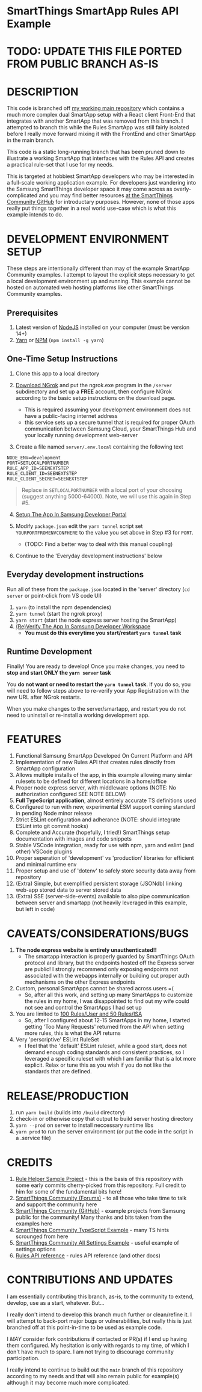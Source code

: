 # SmartThings SmartApp Rules API Example

# TODO: UPDATE THIS FILE PORTED FROM PUBLIC BRANCH AS-IS
# DESCRIPTION

This code is branched off [my working main repository](/lanfear/smartthings-smartapp) which contains a much more complex dual SmartApp setup with a React client Front-End that integrates with another SmartApp that was removed from this branch.  I attempted to branch this while the Rules SmartApp was still fairly isolated before I really move forward mixing it with the FrontEnd and other SmartApp in the main branch.

This code is a static long-running branch that has been pruned down to illustrate a working SmartApp that interfaces with the Rules API and creates a practical rule-set that I use for my needs.

This is targeted at hobbiest SmartApp developers who may be interested in a full-scale working application example.  For developers just wandering into the Samsung SmartThings developer space it may come across as overly-complicated and you may find better resources [at the SmartThings Community GitHub](https://github.com/SmartThingsCommunity) for introductary purposes.  However, none of those apps really put things together in a real world use-case which is what this example intends to do.

# DEVELOPMENT ENVIRONMENT SETUP

These steps are intentionally different than may of the example SmartApp Community examples.  I attempt to layout the explicit steps necessary to get a local development environment up and running.  This example cannot be hosted on automated web hosting platforms like other SmartThings Community examples.

## Prerequisites
1. Latest version of [NodeJS](https://nodejs.org) installed on your computer (must be version 14+)
2. [Yarn](https://yarnpkg.com) or [NPM](https://www.npmjs.com/) (`npm install -g yarn`)

## One-Time Setup Instructions

1) Clone this app to a local directory

2) [Download NGrok](https://ngrok.com/download) and put the ngrok.exe program in the `/server` subdirectory and set up a **FREE** account, then configure NGrok according to the basic setup instructions on the download page.
   - This is required assuming your development environment does not have a public-facing internet address
   - this service sets up a secure tunnel that is required for proper OAuth communication between Samsung Cloud, your SmartThings Hub and your locally running development web-server

3) Create a file named `server/.env.local` containing the following text
```
NODE_ENV=development
PORT=SETLOCALPORTNUMBER
RULE_APP_ID=SEENEXTSTEP
RULE_CLIENT_ID=SEENEXTSTEP
RULE_CLIENT_SECRET=SEENEXTSTEP
```
> Replace in `SETLOCALPORTNUMBER` with a local port of your choosing (suggest anything 5000-64000).  Note, we will use this again in Step #5.

4) [Setup The App In Samsung Developer Portal](doc/APPSETUP.md)

5) Modify `package.json` edit the `yarn tunnel` script set `YOURPORTFROMENVCONFHERE` to the value you set above in Step #3 for `PORT`.  
   - (TODO: Find a better way to deal with this manual coupling)   
6) Continue to the 'Everyday development instructions' below

## Everyday development instructions

Run all of these from the `package.json` located in the 'server' directory (`cd server` or point-click from VS code UI)
   1) `yarn` (to install the npm dependencies)
   2) `yarn tunnel` (start the ngrok proxy)
   3) `yarn start` (start the node express server hosting the SmartApp)
   4) [(Re)Verify The App In Samsung Developer Workspace](doc/APPVERIFY.md)
      - **You must do this everytime you start/restart `yarn tunnel` task**

## Runtime Development

Finally! You are ready to develop!  Once you make changes, you need to **stop and start ONLY the `yarn server` task**  

You **do not want or need to restart the `yarn tunnel` task**.  If you do so, you will need to follow steps above to re-verify your App Registration with the new URL after NGrok restarts.

When you make changes to the server/smartapp, and restart you do not need to uninstall or re-install a working development app.

# FEATURES
1) Functional Samsung SmartApp Developed On Current Platform and API
2) Implementation of new Rules API that creates rules directly from SmartApp configuration
3) Allows multiple installs of the app, in this example allowing many simlar rulesets to be defined for different locations in a home/office
4) Proper node express server, with middleware options (NOTE: No authorization configured SEE NOTE BELOW)
5) **Full TypeScript application**, almost entirely accurate TS definitions used
6) Configured to run with new, experimental ESM support coming standard in pending Node minor release
7) Strict ESLint configuration and adherance (NOTE: should integrate ESLint into git commit hooks)
8) Complete and Accurate (hopefully, I tried!) SmartThings setup documentation with images and code snippets
9) Stable VSCode integration, ready for use with npm, yarn and eslint (and other) VSCode plugins
10) Proper seperation of 'development' vs 'production' libraries for efficient and minimal runtime env
11) Proper setup and use of 'dotenv' to safely store security data away from repository
12) (Extra) Simple, but exemplified persistent storage (JSONdb) linking web-app stored data to server stored data
13) (Extra) SSE (server-side-events) available to also pipe communication between server and smartapp (not heavily leveraged in this example, but left in code)

# CAVEATS/CONSIDERATIONS/BUGS
1) **The node express website is entirely unauthenticated!!**
   - The smartapp interaction is properly guarded by SmartThings OAuth protocol and library, but the endpoints hosted off the Express server are public!  I strongly recommend only exposing endpoints not associated with the webapps internally or building out proper auth mechanisms on the other Express endpoints
2) Custom, personal SmartApps cannot be shared across users =(
   - So, after all this work, and setting up many SmartApps to customize the rules in my home, I was disappointed to find out my wife could not see and control the SmartApps I had set up
3) You are limited to [100 Rules/User and 50 Rules/ISA](https://developer-preview.smartthings.com/docs/advanced/rate-limits/#rules)
   - So, after I configured about 12-15 SmartApps in my home, I started getting 'Too Many Requests' returned from the API when setting more rules, this is what the API returns
4) Very 'perscriptive' ESLint RuleSet
   - I feel that the 'default' ESLint ruleset, while a good start, does not demand enough coding standards and consistent practices, so I leveraged a specific ruleset with which I am familiar that is a lot more explicit.  Relax or tune this as you wish if you do not like the standards that are defined.

# RELEASE/PRODUCTION
1) run `yarn build` (builds into `/build` directory)
2) check-in or otherwise copy that output to build server hosting directory
3) `yarn --prod` on server to install neccessary runtime libs
4) `yarn prod` to run the server environment (or put the code in the script in a .service file)

# CREDITS

1) [Rule Helper Sample Project](/jodyalbritton/rule-helper) - this is the basis of this repository with some early commits cherry-picked from this repository.  Full credit to him for some of the fundamental bits here!
2) [SmartThings Community (Forums)](https://community.smartthings.com/) - to all those who take time to talk and support the community here
3) [SmartThings Community (GitHub)](/SmartThingsCommunity) - example projects from Samsung public for the community!  Many thanks and bits taken from the examples here
4) [SmartThings Community TypeScript Example](SmartThingsCommunity/smartapp-example-open-close-nodets) - many TS hints scrounged from here
5) [SmartThings Community All Settings Example](https://github.com/SmartThingsCommunity/smartapp-example-every-setting-nodejs) - useful example of settings options
6) [Rules API reference](https://smartthings.developer.samsung.com/docs/api-ref/st-api.html#operation/createRule) - rules API reference (and other docs)

# CONTRIBUTIONS AND UPDATES

I am essentially contributing this branch, as-is, to the community to extend, develop, use as a start, whatever.  But...

I really don't intend to develop this branch much further or clean/refine it.  I will attempt to back-port major bugs or vulnerabilities, but really this is just branched off at this point-in-time to be used as example code.

I _MAY_ consider fork contributions if contacted or PR(s) if I end up having them configured.  My hesitation is only with regards to my time, of which I don't have much to spare.  I am not trying to discourage community participation.

I really intend to continue to build out the `main` branch of this repository according to my needs and that will also remain public for example(s) although it may become much more complicated.
